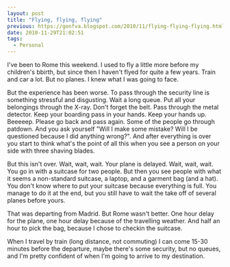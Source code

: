 ```yaml
---
layout: post
title: "Flying, flying, flying"
previous: https://gonfva.blogspot.com/2010/11/flying-flying-flying.html
date: 2010-11-29T21:02:51
tags:
  - Personal
---
```


I've been to Rome this weekend. I used to fly a little more before my children's bbirth, but since then I haven't flyed for quite a few years. Train and car a lot. But no planes. I knew what I was going to face.


But the experience has been worse. To pass through the security line is something stressful and disgusting. Wait a long queue. Put all your belongings through the X-ray. Don't forget the belt. Pass through the metal detector. Keep your boarding pass in your hands. Keep your hands up. Beeeeep. Please go back and pass again. Some of the people go through patdown. And you ask yourself "Will I make some mistake? Will I be questioned because I did anything wrong?". And after everything is over you start to think what's the point of all this when you see a person on your side with three shaving blades.


But this isn't over. Wait, wait, wait. Your plane is delayed. Wait, wait, wait. You go in with a suitcase for two people. But then you see people with what it seems a non-standard suitcase, a laptop, and a garment bag (and a hat). You don't know where to put your suitcase because everything is full. You manage to do it at the end, but you still have to wait the take off of several planes before yours.


That was departing from Madrid. But Rome wasn't better. One hour delay for the plane, one hour delay because of the travelling weather. And half an hour to pick the bag, because I chose to checkin the suitcase.


When I travel by train (long distance, not commuting) I can come 15-30 minutes before the departure, maybe there's some security, but no queues, and I'm pretty confident of when I'm going to arrive to my destination.
